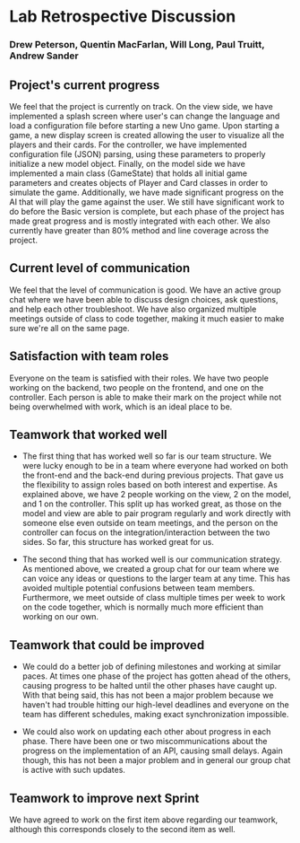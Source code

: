 # Lab Retrospective Discussion
### Drew Peterson, Quentin MacFarlan, Will Long, Paul Truitt, Andrew Sander

## Project's current progress
We feel that the project is currently on track. On the view side, we have implemented a splash screen where user's can change
the language and load a configuration file before starting a new Uno game. Upon starting a game, a new display screen is
created allowing the user to visualize all the players and their cards. For the controller, we have implemented configuration
file (JSON) parsing, using these parameters to properly initialize a new model object. Finally, on the model side we have
implemented a main class (GameState) that holds all initial game parameters and creates objects of Player and Card classes
in order to simulate the game. Additionally, we have made significant progress on the AI that will play the game against
the user. We still have significant work to do before the Basic version is complete, but each phase of the project has
made great progress and is mostly integrated with each other. We also currently have greater than 80% method and line coverage
across the project.

## Current level of communication
We feel that the level of communication is good. We have an active group chat where we have been able to discuss design choices,
ask questions, and help each other troubleshoot. We have also organized multiple meetings outside of class to code together,
making it much easier to make sure we're all on the same page.

## Satisfaction with team roles
Everyone on the team is satisfied with their roles. We have two people working on the backend, two people on the frontend,
and one on the controller. Each person is able to make their mark on the project while not being overwhelmed with work, which
is an ideal place to be.

## Teamwork that worked well

* The first thing that has worked well so far is our team structure. We were lucky enough to be in a team where everyone
had worked on both the front-end and the back-end during previous projects. That gave us the flexibility to assign roles
based on both interest and expertise. As explained above, we have 2 people working on the view, 2 on the model, and 1 on
the controller. This split up has worked great, as those on the model and view are able to pair program regularly and work
directly with someone else even outside on team meetings, and the person on the controller can focus on the integration/interaction
between the two sides. So far, this structure has worked great for us.

* The second thing that has worked well is our communication strategy. As mentioned above, we created a group chat for our
team where we can voice any ideas or questions to the larger team at any time. This has avoided multiple potential confusions
between team members. Furthermore, we meet outside of class multiple times per week to work on the code together, which
is normally much more efficient than working on our own.


## Teamwork that could be improved

* We could do a better job of defining milestones and working at similar paces. At times one phase of the project has gotten
ahead of the others, causing progress to be halted until the other phases have caught up. With that being said, this has
not been a major problem because we haven't had trouble hitting our high-level deadlines and everyone on the team has
different schedules, making exact synchronization impossible.

* We could also work on updating each other about progress in each phase. There have been one or two miscommunications about
the progress on the implementation of an API, causing small delays. Again though, this has not been a major problem and
in general our group chat is active with such updates.


## Teamwork to improve next Sprint
We have agreed to work on the first item above regarding our teamwork, although this corresponds closely to the second item
as well. 